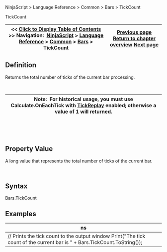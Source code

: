 ﻿


NinjaScript \> Language Reference \> Common \> Bars \> TickCount






















TickCount







| \<\< [Click to Display Table of Contents](tickcount.md) \>\> **Navigation:**     [NinjaScript](ninjascript.md) \> [Language Reference](language_reference_wip.md) \> [Common](common.md) \> [Bars](bars.md) \> TickCount | [Previous page](percentcomplete.md) [Return to chapter overview](bars.md) [Next page](tochartstring.md) |
| --- | --- |











## Definition


Returns the total number of ticks of the current bar processing.


 




| Note:  For historical usage, you must use Calculate.OnEachTick with [TickReplay](developing_for__tick_replay.md) enabled; otherwise a value of 1 will returned. |
| --- |



 


 


## Property Value


A long value that represents the total number of ticks of the current bar.


 


## Syntax


Bars.TickCount


## 


## Examples




| ns |
| --- |
| // Prints the tick count to the output window Print("The tick count of the current bar is " \+ Bars.TickCount.ToString()); |









